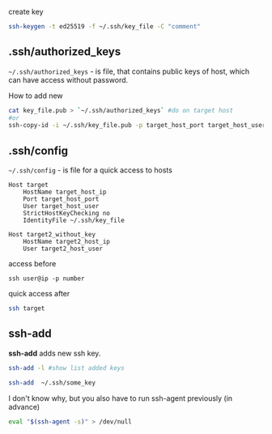 create key
```bash
ssh-keygen -t ed25519 -f ~/.ssh/key_file -C "comment"
```

## .ssh/authorized_keys
`~/.ssh/authorized_keys` - is file, that contains public keys of host, which can have access without password.

How to add new
```bash
cat key_file.pub > `~/.ssh/authorized_keys` #do on target host
#or
ssh-copy-id -i ~/.ssh/key_file.pub -p target_host_port target_host_user@target_host_ip
```

## .ssh/config
`~/.ssh/config` - is file for a quick access to hosts

```
Host target
	HostName target_host_ip
	Port target_host_port
	User target_host_user
	StrictHostKeyChecking no	
	IdentityFile ~/.ssh/key_file

Host target2_without_key
	HostName target2_host_ip
	User target2_host_user

```

access before
```ssh
ssh user@ip -p number
```
quick access after
```bash
ssh target
```

## ssh-add
__ssh-add__ adds new ssh key.
```bash
ssh-add -l #show list added keys

ssh-add  ~/.ssh/some_key
```

I don't know why, but you also have to run ssh-agent previously (in advance)
```bash
eval "$(ssh-agent -s)" > /dev/null
```